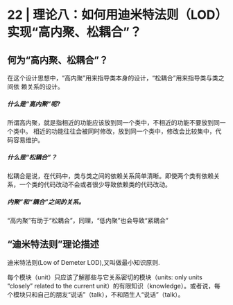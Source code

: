 # 22 | 理论八：如何用迪米特法则（LOD）实现“高内聚、松耦合”？

## 何为“高内聚、松耦合”？

在这个设计思想中，“高内聚”用来指导类本身的设计，“松耦合”用来指导类与类之间依
赖关系的设计。

#####  什么是“高内聚”呢?

所谓高内聚，就是指相近的功能应该放到同一个类中，不相近的功能不要放到同一个类中。
相近的功能往往会被同时修改，放到同一个类中，修改会比较集中，代码容易维护。

##### 什么是“松耦合”？

松耦合是说，在代码中，类与类之间的依赖关系简单清晰。即使两个类有依赖关系，一个类的代码改动不会或者很少导致依赖类的代码改动。

##### 内聚”和“耦合”之间的关系。

“高内聚”有助于“松耦合”，同理，“低内聚”也会导致“紧耦合”

## “迪米特法则”理论描述

迪米特法则(Low of Demeter LOD),又叫做最小知识原则.

每个模块（unit）只应该了解那些与它关系密切的模块（units: only units “closely” related to the current unit）的有限知识（knowledge）。或者说，每个模块只和自己的朋友“说话”（talk），不和陌生人“说话”（talk）。

